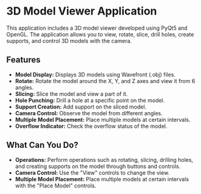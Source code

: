 # 3D Model Viewer Application

This application includes a 3D model viewer developed using PyQt5 and OpenGL. The application allows you to view, rotate, slice, drill holes, create supports, and control 3D models with the camera.

## Features

- **Model Display:** Displays 3D models using Wavefront (.obj) files.
- **Rotate:** Rotate the model around the X, Y, and Z axes and view it from 6 angles.
- **Slicing:** Slice the model and view a part of it.
- **Hole Punching:** Drill a hole at a specific point on the model.
- **Support Creation:** Add support on the sliced model.
- **Camera Control:** Observe the model from different angles.
- **Multiple Model Placement:** Place multiple models at certain intervals.
- **Overflow Indicator:** Check the overflow status of the model.

## What Can You Do?

- **Operations:** Perform operations such as rotating, slicing, drilling holes, and creating supports on the model through buttons and controls.
- **Camera Control:** Use the "View" controls to change the view.
- **Multiple Model Placement:** Place multiple models at certain intervals with the "Place Model" controls.

